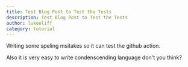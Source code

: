 ```yaml
---
title: Test Blog Post to Test the Tests
description: Test Blog Post to Test the Tests
author: lukeoliff
category: tutorial
---
```

Writing some speling msitakes so it can test the github action.

Also it is very easy to write condenscending language don't you think?